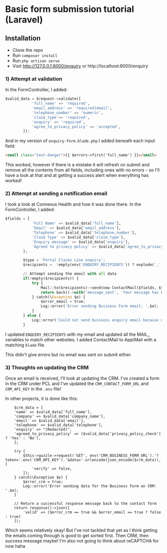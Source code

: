 # Basic form submission tutorial (Laravel)

## Installation
- Clone the repo
- Run `composer install`
- Run `php artisan serve`
- Visit http://127.0.0.1:8000/enquiry or http://localhost:8000/enquiry


### 1) Attempt at validation

In the FormController, I added:

```python
$valid_data = $request->validate([
            'full_name' => 'required',
            'email_address' => 'required|email',
            'telephone_number' => 'numeric',
            'claim_type'=> 'required',
            'enquiry' => 'required',
            'agree_to_privacy_policy' => 'accepted',
        ]);
```

And in my version of `enquiry-form.blade.php` I added beneath each input field: 

```html
<small class="text-danger">{{ $errors->first('full_name') }}</small>
```

This worked, however if there is a mistake it will refresh on submit and remove all the contents from all fields, including ones with no errors - so I'll have a look at that and at getting a success alert when everything has worked!

### 2) Attempt at sending a notification email 

I took a look at Connexus Health and how it was done there. In the FormController, I added:

```python
$fields = [
            'Full Name' => $valid_data['full_name'],
            'Email' => $valid_data['email_address'],
            'Telephone' => $valid_data['telephone_number'],
            'Claim Type' => $valid_data['claim_type'],
            'Enquiry message' => $valid_data['enquiry'],
            'Agreed to privacy policy' => $valid_data['agree_to_privacy_policy'] ? 'Yes' : 'No',
        ];

        $type = 'Portal Claims Line enquiry';
        $recipients =  !empty(env('ENQUIRY_RECIPIENTS')) ? explode(',', env('ENQUIRY_RECIPIENTS')) : null;

        // Attempt sending the email with all data
        if(!empty($recipients)) {
            try {
                Mail::to($recipients)->send(new ContactMail($fields, $type));
                return back()->with('message_sent', 'Your message has been sent successfully');
            } catch(\Exception $e) {
                $error_email = true;
                Log::error('Error sending Business Form email: '.$e);
            }
        } else {
            Log::error('Could not send business enquiry email because no recipients were specified! (ENQUIRY_RECIPIENTS environment variable empty)');
        }
```

I updated `ENQUIRY_RECIPIENTS` with my email and updated all the MAIL_ variables to match other websites. I added ContactMail to App\Mail with a matching `blade` file. 

This didn't give errors but no email was sent on submit either. 

### 3) Thoughts on updating the CRM

Once an email is received, I'll look at updating the CRM. I've created a form in the CRM under PCL and I've updated the `CRM_CONTACT_FORM_URL` and `CRM_API_KEY` in the `.env` file! 

In other projects, it is done like this: 

```
    $crm_data = [
    'name' => $valid_data['full_name'],
    'company' => $valid_data['company_name'],
    'email' => $valid_data['email'],
    'telephone' => $valid_data['telephone'],
    'enquiry' => "(Redacted)",
    'agreed_to_privacy_policy' => ($valid_data['privacy_policy_check'] ? 'Yes' : 'No'),
    ];

    try {
        $this->guzzle->request('GET', env('CRM_BUSINESS_FORM_URL').'?token='.env('CRM_API_KEY').'&data='.urlencode(json_encode($crm_data)), [
            'verify' => false,
        ]);
    } catch(\Exception $e) {
        $error_crm = true;
        Log::error('Error sending data for the Business Form on CRM: '.$e);
    }
    
    // Return a successful response message back to the contact form
    return response()->json([
        'valid' => ($error_crm == true && $error_email == true ? false : true) 
    ]);
```

Which seems relatively okay! But I've not tackled that yet as I think getting the emails coming through is good to get sorted first. Then CRM, then success message maybe! I'm also not going to think about reCAPTCHA for now haha